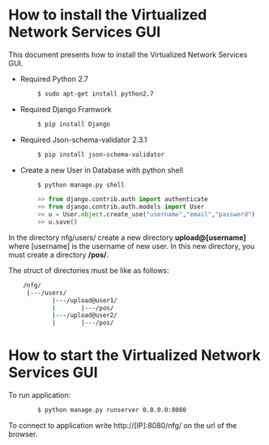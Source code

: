 # How to install the Virtualized Network Services GUI

This document presents how to install the Virtualized Network Services GUI.

* Required Python 2.7
```sh
        $ sudo apt-get install python2.7
```

* Required Django Framwork
```sh
        $ pip install Django
```

* Required Json-schema-validator 2.3.1

```sh
        $ pip install json-schema-validator
```

* Create a new User in Database with python shell

```sh
        $ python manage.py shell
```
```python
        >> from django.contrib.auth import authenticate
        >> from django.contrib.auth.models import User
        >> u = User.object.create_use("username","email","password")
        >> u.save()
```
In the directory nfg/users/ create a new directory **upload@[username]** where [username] is the username of new user.
In this new directory, you must create a directory **/pos/**.

The struct of directories must be like as follows:
```sh
    /nfg/
     |---/users/
            |---/upload@user1/
            |       |---/pos/
            |---/upload@user2/
            |       |---/pos/
```

# How to start the Virtualized Network Services GUI

To run application:
```sh
        $ python manage.py runserver 0.0.0.0:8080
```

To connect to application write http://[IP]:8080/nfg/ on the url of the browser.


